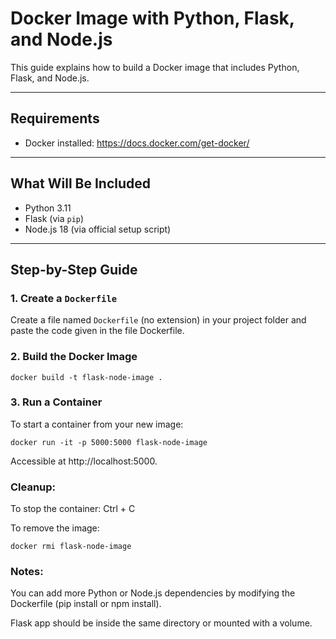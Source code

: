 # Docker Image with Python, Flask, and Node.js

This guide explains how to build a Docker image that includes Python, Flask, and Node.js.

---

##  Requirements

- Docker installed: https://docs.docker.com/get-docker/

---

##  What Will Be Included

- Python 3.11
- Flask (via `pip`)
- Node.js 18 (via official setup script)

---

##  Step-by-Step Guide

### 1. Create a `Dockerfile`

Create a file named `Dockerfile` (no extension) in your project folder and paste the code given in the file Dockerfile.

### 2. Build the Docker Image  
```
docker build -t flask-node-image .
```
### 3. Run a Container
To start a container from your new image:

```
docker run -it -p 5000:5000 flask-node-image
```

Accessible at http://localhost:5000.

### Cleanup:
To stop the container:
Ctrl + C


To remove the image:
```
docker rmi flask-node-image
```


### Notes:

You can add more Python or Node.js dependencies by modifying the Dockerfile (pip install or npm install).

Flask app should be inside the same directory or mounted with a volume.

